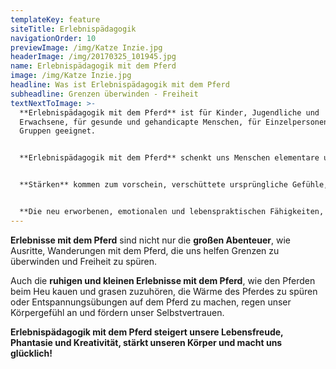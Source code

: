 ```yaml
---
templateKey: feature
siteTitle: Erlebnispädagogik
navigationOrder: 10
previewImage: /img/Katze Inzie.jpg
headerImage: /img/20170325_101945.jpg
name: Erlebnispädagogik mit dem Pferd
image: /img/Katze Inzie.jpg
headline: Was ist Erlebnispädagogik mit dem Pferd
subheadline: Grenzen überwinden - Freiheit
textNextToImage: >-
  **Erlebnispädagogik mit dem Pferd** ist für Kinder, Jugendliche und
  Erwachsene, für gesunde und gehandicapte Menschen, für Einzelpersonen und
  Gruppen geeignet.


  **Erlebnispädagogik mit dem Pferd** schenkt uns Menschen elementare und vielfältige Erfahrungen. Wir erleben uns durch die **Präsenz des Pferdes** und die **vielfältigen Erlebnismöglichkeiten mit dem Pferd** auf eine neue Weise.


  **Stärken** kommen zum vorschein, verschüttete ursprüngliche Gefühle, wohltuende und auch anregende Gefühle zeigen sich uns und beleben uns.


  **Die neu erworbenen, emotionalen und lebenspraktischen Fähigkeiten, die wir während der Erlebnispädagogik mit dem Pferd erfahren und erlernt haben, stärken unser Selbstbewusstsein und unseren Selbstwert!**
---
```

**Erlebnisse mit dem Pferd** sind nicht nur die **großen Abenteuer**, wie Ausritte, Wanderungen mit dem Pferd, die uns helfen Grenzen zu überwinden und Freiheit zu spüren.

Auch die **ruhigen und kleinen Erlebnisse mit dem Pferd**, wie den Pferden beim Heu kauen und grasen zuzuhören, die Wärme des Pferdes zu spüren oder Entspannungsübungen auf dem Pferd zu machen, regen unser Körpergefühl  an und fördern unser Selbstvertrauen.

**Erlebnispädagogik mit dem Pferd steigert unsere Lebensfreude, Phantasie und Kreativität, stärkt unseren Körper und macht uns glücklich!**
